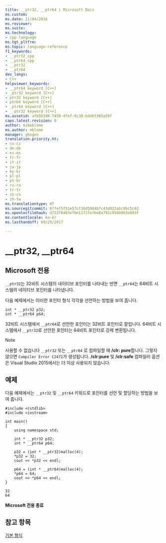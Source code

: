 ```yaml
---
title: __ptr32, __ptr64 | Microsoft Docs
ms.custom: 
ms.date: 11/04/2016
ms.reviewer: 
ms.suite: 
ms.technology:
- cpp-language
ms.tgt_pltfrm: 
ms.topic: language-reference
f1_keywords:
- __ptr32_cpp
- __ptr64_cpp
- __ptr32
- __ptr64
dev_langs:
- C++
helpviewer_keywords:
- __ptr64 keyword [C++]
- _ptr32 keyword [C++]
- ptr32 keyword [C++]
- ptr64 keyword [C++]
- _ptr64 keyword [C++]
- __ptr32 keyword [C++]
ms.assetid: afb563d8-7458-4fe7-9c30-bd4b5385a59f
caps.latest.revision: 9
author: mikeblome
ms.author: mblome
manager: ghogen
translation.priority.ht:
- cs-cz
- de-de
- es-es
- fr-fr
- it-it
- ja-jp
- ko-kr
- pl-pl
- pt-br
- ru-ru
- tr-tr
- zh-cn
- zh-tw
ms.translationtype: HT
ms.sourcegitcommit: 6ffef5f51e57cf36d5984bfc43d023abc8bc5c62
ms.openlocfilehash: d722f8403efbe1172fefbe8a792c95d4063e893f
ms.contentlocale: ko-kr
ms.lasthandoff: 09/25/2017

---
```

# <a name="ptr32-ptr64"></a>__ptr32, __ptr64
## <a name="microsoft-specific"></a>Microsoft 전용  
 `__ptr32`는 32비트 시스템의 네이티브 포인터를 나타내는 반면 `__ptr64`는 64비트 시스템의 네이티브 포인터를 나타냅니다.  
  
 다음 예제에서는 이러한 포인터 형식 각각을 선언하는 방법을 보여 줍니다.  
  
```  
int * __ptr32 p32;  
int * __ptr64 p64;  
```  
  
 32비트 시스템에서 `__ptr64`로 선언한 포인터는 32비트 포인터로 잘립니다. 64비트 시스템에서 `__ptr32`로 선언한 포인터는 64비트 포인터로 강제 변환됩니다.  
  
> [!NOTE]
>  사용할 수 없습니다 `__ptr32` 또는 `__ptr64` 로 컴파일할 때 **/clr: pure**합니다. 그렇지 않으면 `Compiler Error C2472`가 생성됩니다. **/clr:pure** 및 **/clr:safe** 컴파일러 옵션은 Visual Studio 2015에서는 더 이상 사용되지 않습니다.  
  
## <a name="example"></a>예제  
 다음 예제에서는 `__ptr32` 및 `__ptr64` 키워드로 포인터를 선언 및 할당하는 방법을 보여 줍니다.  
  
```  
#include <cstdlib>  
#include <iostream>  
  
int main()  
{  
    using namespace std;  
  
    int * __ptr32 p32;  
    int * __ptr64 p64;  
  
    p32 = (int * __ptr32)malloc(4);  
    *p32 = 32;  
    cout << *p32 << endl;  
  
    p64 = (int * __ptr64)malloc(4);  
    *p64 = 64;  
    cout << *p64 << endl;  
}  
```  
  
```Output  
32  
64  
```  
  
**Microsoft 전용 종료**  
  
## <a name="see-also"></a>참고 항목  
 [기본 형식](../cpp/fundamental-types-cpp.md)

